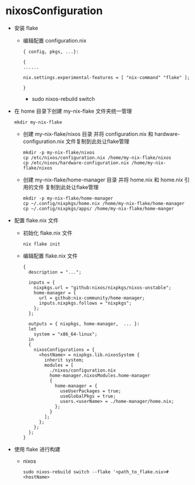 # nixosConfiguration
- 安装 flake
  - 编辑配置 configuration.nix
    ```
    { config, pkgs, ...}:

    {
    ......

    nix.settings.experimental-features = [ "nix-command" "flake" ];

    }
    ```

    - sudo nixos-rebuild switch


- 在 home 目录下创建 my-nix-flake 文件夹统一管理
  ```
  mkdir my-nix-flake
  ```
  - 创建 my-nix-flake/nixos 目录 并将 configuration.nix 和 hardware-configuration.nix 文件复制到此处让flake管理
    ```
    mkdir -p my-nix-flake/nixos
    cp /etc/nixos/configuration.nix /home/my-nix-flake/nixos
    cp /etc/nixos/hardware-configuration.nix /home/my-nix-flake/nixos
    ```

  - 创建 my-nix-flake/home-manager 目录 并将 home.nix 和 home.nix 引用的文件 复制到此处让flake管理
    ```
    mkdir -p my-nix-flake/home-manager
    cp ~/.config/nixpkgs/home.nix /home/my-nix-flake/home-manager
    cp ~/.config/nixpkgs/apps/ /home/my-nix-flake/home-manger
    ```



- 配置 flake.nix 文件

  - 初始化 flake.nix 文件
    ```
    nix flake init
    ```

  - 编辑配置 flake.nix 文件
     ```
     {
       description = "...";

       inputs = {
         nixpkgs.url = "github:nixos/nixpkgs/nixos-unstable";
         home-manager = {
           url = github:nix-community/home-manager;
           inputs.nixpkgs.follows = "nixpkgs";
         };
       };

       outputs = { nixpkgs, home-manager,  ... }:
       let
         system = "x86_64-linux";
       in
       {
         nixosConfigurations = {
           <hostName> = nixpkgs.lib.nixosSystem {
             inherit system;
             modules = [
               ./nixos/configuration.nix
               home-manager.nixosModules.home-manager
               {
                 home-manager = {
                   useUserPackages = true;
                   useGlobalPkgs = true;
                   users.<userName> = ./home-manager/home.nix;
                 };
               }
             ];
           };
         };
       };
     }

     ```
- 使用 flake 进行构建
  - nixos
    ```
    sudo nixos-rebuild switch --flake '<path_to_flake.nix>#<hostName>
    ```

